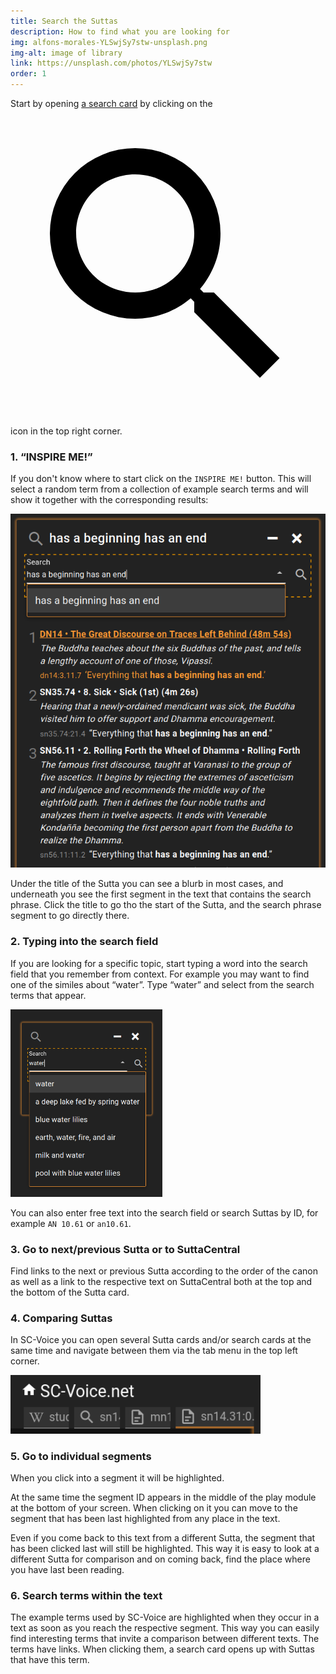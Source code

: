 ```yaml
---
title: Search the Suttas
description: How to find what you are looking for
img: alfons-morales-YLSwjSy7stw-unsplash.png
img-alt: image of library
link: https://unsplash.com/photos/YLSwjSy7stw
order: 1
---
```

Start by opening [a search card](#/search//en) by clicking on the <a href="#/search//de" class="scv-icon-btn v-btn v-btn--icon v-btn--round v-btn--router theme--dark v-size--default"><span class="v-btn__content"><span aria-hidden="true" class="v-icon notranslate theme--dark"><svg xmlns="http://www.w3.org/2000/svg" viewBox="0 0 24 24" role="img" aria-hidden="true" class="v-icon__svg"><path d="M9.5,3A6.5,6.5 0 0,1 16,9.5C16,11.11 15.41,12.59 14.44,13.73L14.71,14H15.5L20.5,19L19,20.5L14,15.5V14.71L13.73,14.44C12.59,15.41 11.11,16 9.5,16A6.5,6.5 0 0,1 3,9.5A6.5,6.5 0 0,1 9.5,3M9.5,5C7,5 5,7 5,9.5C5,12 7,14 9.5,14C12,14 14,12 14,9.5C14,7 12,5 9.5,5Z"></path></svg></span></span></a> icon in the top right corner.

### 1. “INSPIRE ME!”

If you don't know where to start click on the `INSPIRE ME!` button. This will select a random term from a collection of example search terms and will show it together with the corresponding results:

<p><img src="img/result.png" class="ebt-image" alt="screenshot of search result" style="width: 600px;"></p>

Under the title of the Sutta you can see a blurb in most cases, and underneath you see the first segment in the text that contains the search phrase. Click the title to go tho the start of the Sutta, and the search phrase segment to go directly there.

### 2. Typing into the search field

If you are looking for a specific topic, start typing a word into the search field that you remember from context. For example you may want to find one of the similes about “water”. Type “water” and select from the search terms that appear. 

<p><img src="img/searchfield.png" class="ebt-image" alt="schreenshot of search field with term water and results" style="height: 300px;"></p>

You can also enter free text into the search field or search Suttas by ID, for example `AN 10.61` or `an10.61`.

### 3. Go to next/previous Sutta or to SuttaCentral

Find links to the next or previous Sutta according to the order of the canon as well as a link to the respective text on SuttaCentral both at the top and the bottom of the Sutta card. 

### 4. Comparing Suttas

In SC-Voice you can open several Sutta cards and/or search cards at the same time and navigate between them via the tab menu in the top left corner. 

<p><img src="img/tabs.png" class="ebt-image" alt="screenshot of tab menu" style="width: 400px;"></p>

### 5. Go to individual segments

When you click into a segment it will be highlighted. 

At the same time the segment ID appears in the middle of the play module at the bottom of your screen. When clicking on it you can move to the segment that has been last highlighted from any place in the text. 

Even if you come back to this text from a different Sutta, the segment that has been clicked last will still be highlighted. This way it is easy to look at a different Sutta for comparison and on coming back, find the place where you have last been reading. 

### 6. Search terms within the text
The example terms used by SC-Voice are highlighted when they occur in a text as soon as you reach the respective segment. This way you can easily find interesting terms that invite a comparison between different texts. The terms have links. When clicking them, a search card opens up with Suttas that have this term. 








